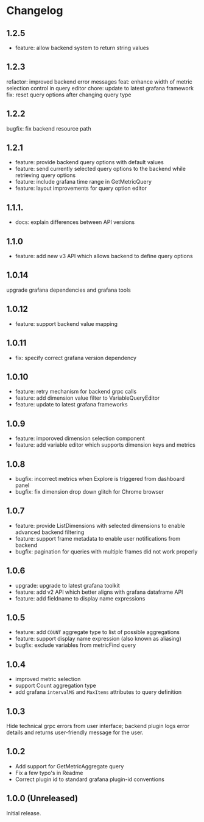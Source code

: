 # Changelog

## 1.2.5

- feature: allow backend system to return string values

## 1.2.3

refactor: improved backend error messages feat: enhance width of metric
selection control in query editor chore: update to latest grafana framework fix:
reset query options after changing query type

## 1.2.2

bugfix: fix backend resource path

## 1.2.1

- feature: provide backend query options with default values
- feature: send currently selected query options to the backend while retrieving
  query options
- feature: include grafana time range in GetMetricQuery
- feature: layout improvements for query option editor

## 1.1.1.

- docs: explain differences between API versions

## 1.1.0

- feature: add new v3 API which allows backend to define query options

## 1.0.14

upgrade grafana dependencies and grafana tools

## 1.0.12

- feature: support backend value mapping

## 1.0.11

- fix: specify correct grafana version dependency

## 1.0.10

- feature: retry mechanism for backend grpc calls
- feature: add dimension value filter to VariableQueryEditor
- feature: update to latest grafana frameworks

## 1.0.9

- feature: imporoved dimension selection component
- feature: add variable editor which supports dimension keys and metrics

## 1.0.8

- bugfix: incorrect metrics when Explore is triggered from dashboard panel
- bugfix: fix dimension drop down glitch for Chrome browser

## 1.0.7

- feature: provide ListDimensions with selected dimensions to enable advanced
  backend filtering
- feature: support frame metadata to enable user notifications from backend
- bugfix: pagination for queries with multiple frames did not work properly

## 1.0.6

- upgrade: upgrade to latest grafana toolkit
- feature: add v2 API which better aligns with grafana dataframe API
- feature: add fieldname to display name expressions

## 1.0.5

- feature: add `COUNT` aggregate type to list of possible aggregations
- feature: support display name expression (also known as aliasing)
- bugfix: exclude variables from metricFind query

## 1.0.4

- improved metric selection
- support Count aggregation type
- add grafana `intervalMS` and `MaxItems` attributes to query definition

## 1.0.3

Hide technical grpc errors from user interface; backend plugin logs error
details and returns user-friendly message for the user.

## 1.0.2

- Add support for GetMetricAggregate query
- Fix a few typo's in Readme
- Correct plugin id to standard grafana plugin-id conventions

## 1.0.0 (Unreleased)

Initial release.
